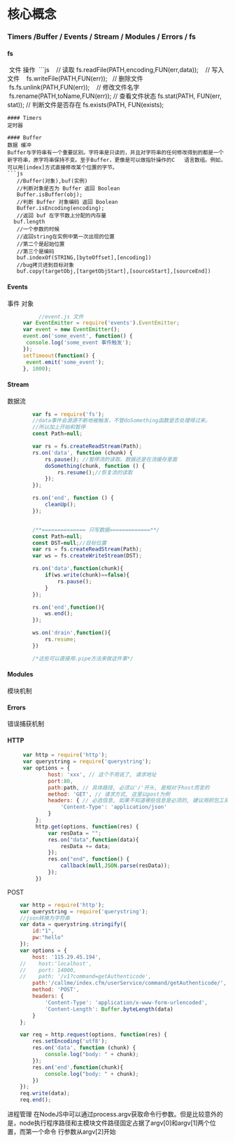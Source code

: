 # 核心概念 
### Timers /Buffer / Events / Stream / Modules / Errors / fs


#### fs
  文件 操作
  ```js
    // 读取
    fs.readFile(PATH,encoding,FUN(err,data));
    // 写入文件
    fs.writeFile(PATH,FUN(err));
    // 删除文件
    fs.fs.unlink(PATH,FUN(err));
    // 修改文件名字
    fs.rename(PATH,toName,FUN(err));
    // 查看文件状态
    fs.stat(PATH, FUN(err, stat));
    // 判断文件是否存在
    fs.exists(PATH, FUN(exists);
  ```
#### Timers
  定时器

#### Buffer
  数据 缓冲
  Buffer与字符串有一个重要区别。字符串是只读的，并且对字符串的任何修改得到的都是一个新字符串，原字符串保持不变。至于Buffer，更像是可以做指针操作的C   语言数组。例如，可以用[index]方式直接修改某个位置的字节。
  ```js
    //Buffer(对象),buf(实例)
    //判断对象是否为 Buffer 返回 Boolean
    Buffer.isBuffer(obj);
    //判断 Buffer 对象编码 返回 Boolean
    Buffer.isEncoding(encoding);
    //返回 buf 在字节数上分配的内存量
    buf.length
    //一个参数的时候
    //返回string在实例中第一次出现的位置
    //第二个是起始位置
    //第三个是编码
    buf.indexOf(STRING,[byteOffset],[encoding])
    //bug拷贝进到目标对象
    buf.copy(targetObj,[targetObjStart],[sourceStart],[sourceEnd])
  ```

#### Events
  事件 对象
```js
          //event.js 文件
     var EventEmitter = require('events').EventEmitter; 
     var event = new EventEmitter(); 
     event.on('some_event', function() { 
      console.log('some_event 事件触发'); 
     }); 
     setTimeout(function() { 
      event.emit('some_event'); 
     }, 1000); 
```
#### Stream
  数据流
```js 
        var fs = require('fs');
        //data事件会源源不断地被触发，不管doSomething函数是否处理得过来。
        //所以加上开始和暂停
        const Path=null;

        var rs = fs.createReadStream(Path);
        rs.on('data', function (chunk) {
            rs.pause(); //暂停流的读取。数据还是在流缓存里面
            doSomething(chunk, function () {
                rs.resume();//恢复流的读取
            });
        });

        rs.on('end', function () {
            cleanUp();
        });


        /**============== 只写数据=============**/
        const Path=null;
        const DST=null;//目标位置
        var rs = fs.createReadStream(Path);
        var ws = fs.createWriteStream(DST);

        rs.on('data',function(chunk){
            if(ws.write(chunk)==false){
                rs.pause();
            }
        });

        rs.on('end',function(){
            ws.end();
        });

        ws.on('drain',function(){
            rs.resume;
        })

        /*这些可以直接用.pipe方法来做这件事*/
```
#### Modules
  模块机制

#### Errors
  错误捕获机制
  
#### HTTP

```js 
     var http = require('http');
     var querystring = require('querystring');
     var options = {
             host: 'xxx', // 这个不用说了, 请求地址
             port:80,
             path:path, // 具体路径, 必须以'/'开头, 是相对于host而言的
             method: 'GET', // 请求方式, 这里以post为例
             headers: { // 必选信息, 如果不知道哪些信息是必须的, 建议用抓包工具看一下, 都写上也无妨...
                 'Content-Type': 'application/json'
             }
         };
         http.get(options, function(res) {
             var resData = "";
             res.on("data",function(data){
                 resData += data;
             });
             res.on("end", function() {
                 callback(null,JSON.parse(resData));
             });
         })
```
POST
```js
    var http = require('http');
    var querystring = require('querystring');
    //json转换为字符串
    var data = querystring.stringify({
        id:"1",
        pw:"hello"
    });
    var options = {
        host: '115.29.45.194',
    //    host:'localhost',
    //    port: 14000,
    //    path: '/v1?command=getAuthenticode',
        path:'/callme/index.cfm/userService/command/getAuthenticode/',
        method: 'POST',
        headers: {
            'Content-Type': 'application/x-www-form-urlencoded',
            'Content-Length': Buffer.byteLength(data)
        }
    };

    var req = http.request(options, function(res) {
        res.setEncoding('utf8');
        res.on('data', function (chunk) {
            console.log("body: " + chunk);
        });
        res.on('end',function(chunk){
            console.log("body: " + chunk);
        })
    });
    req.write(data);
    req.end();
```
进程管理
 在NodeJS中可以通过process.argv获取命令行参数。但是比较意外的是，node执行程序路径和主模块文件路径固定占据了argv[0]和argv[1]两个位置，而第一个命令  行参数从argv[2]开始 
